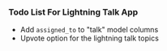 ### Todo List For Lightning Talk App

* Add `assigned_to` to "talk" model columns
* Upvote option for the lightning talk topics
